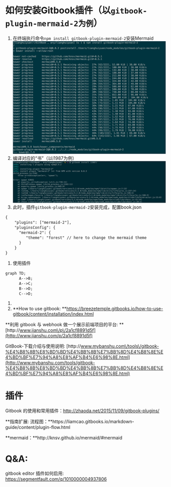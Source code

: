 # 如何安装Gitbook插件（以`gitbook-plugin-mermaid-2为例`）

1. 在终端执行命令`npm install gitbook-plugin-mermaid-2`安装Mermaid
  ![](/assets/859D69DB-D652-4821-8748-9D537AFB956D.png)
2. 编译对应的“书”（以i1987为例）
  ![](/assets/1BB70990-DED6-4E9D-8BF8-665ACDA90D2E.png)
3. 此时，插件`gitbook-plugin-mermaid-2`安装完成，配置book.json

```
{
    "plugins": ["mermaid-2"],
    "pluginsConfig": {
      "mermaid-2": {
         "theme": "forest" // here to change the mermaid theme
      }
    }
}
```

1. 使用插件
```
graph TD; 
      A-->B; 
      A-->C; 
      B-->D; 
      C-->D;
```

1. 
2. **How to use gitbook: **[https:\/\/breezetemple.gitbooks.io\/how-to-use-gitbook\/content\/installation\/index.html](https://breezetemple.gitbooks.io/how-to-use-gitbook/content/installation/index.html)

**利用 gitbook 与 webhook 做一个展示前端项目的平台: **[http:\/\/www.jianshu.com\/p\/2a1cf8891d5f](http://www.jianshu.com/p/2a1cf8891d5f)

GitBook-下载介绍与使用说明: [http:\/\/www.mybanshu.com\/tools\/gitbook-%E4%B8%8B%E8%BD%BD%E4%BB%8B%E7%BB%8D%E4%B8%8E%E4%BD%BF%E7%94%A8%E8%AF%B4%E6%98%8E.html](http://www.mybanshu.com/tools/gitbook-%E4%B8%8B%E8%BD%BD%E4%BB%8B%E7%BB%8D%E4%B8%8E%E4%BD%BF%E7%94%A8%E8%AF%B4%E6%98%8E.html)

# 插件

Gitbook 的使用和常用插件：[http:\/\/zhaoda.net\/2015\/11\/09\/gitbook-plugins\/](http://zhaoda.net/2015/11/09/gitbook-plugins/)

**指南扩展: 流程图：**https:\/\/liamcao.gitbooks.io\/markdown-guide\/content\/plugin-flow.html

**mermaid：**http:\/\/knsv.github.io\/mermaid\/\#mermaid

# Q&A:

gitbook editor 插件如何启用: [https:\/\/segmentfault.com\/q\/1010000004937806](https://segmentfault.com/q/1010000004937806)


